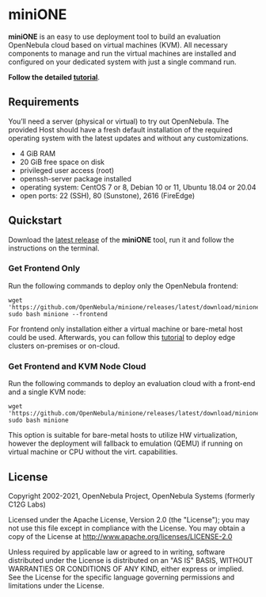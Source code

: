 # miniONE

**miniONE** is an easy to use deployment tool to build an evaluation OpenNebula cloud based on virtual machines (KVM). All necessary components to manage and run the virtual machines are installed and configured on your dedicated system with just a single command run.

**Follow the detailed [tutorial](http://docs.opennebula.io/6.0/quick_start/deployment_basics/try_opennebula_on_kvm.html)**.

## Requirements
You’ll need a server (physical or virtual) to try out OpenNebula. The provided Host should have a fresh default installation of the required operating system with the latest updates and without any customizations.

- 4 GiB RAM
- 20 GiB free space on disk
- privileged user access (root)
- openssh-server package installed
- operating system: CentOS 7 or 8, Debian 10 or 11, Ubuntu 18.04 or 20.04
- open ports: 22 (SSH), 80 (Sunstone), 2616 (FireEdge)

## Quickstart

Download the [latest release](https://github.com/OpenNebula/minione/releases/latest) of the **miniONE** tool, run it and follow the instructions on the terminal.

### Get Frontend Only

Run the following commands to deploy only the OpenNebula frontend:

```
wget 'https://github.com/OpenNebula/minione/releases/latest/download/minione'
sudo bash minione --frontend
```

For frontend only installation either a virtual machine or bare-metal host could be used. Afterwards, you can  follow this [tutorial](http://docs.opennebula.io/6.0/quick_start/deployment_basics/try_opennebula_on_kvm.html) to deploy edge clusters on-premises or on-cloud.

### Get Frontend and KVM Node Cloud

Run the following commands to deploy an evaluation cloud with a front-end and a single KVM node:

```
wget 'https://github.com/OpenNebula/minione/releases/latest/download/minione'
sudo bash minione
```

This option is suitable for bare-metal hosts to utilize HW virtualization, however the deployment will fallback to emulation (QEMU) if running on virtual machine or CPU without the virt. capabilities.

## License

Copyright 2002-2021, OpenNebula Project, OpenNebula Systems (formerly C12G Labs)

Licensed under the Apache License, Version 2.0 (the "License"); you may
not use this file except in compliance with the License. You may obtain
a copy of the License at http://www.apache.org/licenses/LICENSE-2.0

Unless required by applicable law or agreed to in writing, software
distributed under the License is distributed on an "AS IS" BASIS,
WITHOUT WARRANTIES OR CONDITIONS OF ANY KIND, either express or implied.
See the License for the specific language governing permissions and
limitations under the License.
